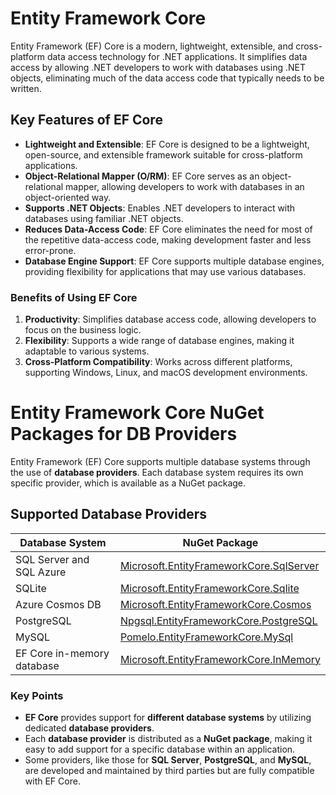 # Entity Framework Core

Entity Framework (EF) Core is a modern, lightweight, extensible, and cross-platform data access technology for .NET applications. It simplifies data access by allowing .NET developers to work with databases using .NET objects, eliminating much of the data access code that typically needs to be written.

## Key Features of EF Core

- **Lightweight and Extensible**: EF Core is designed to be a lightweight, open-source, and extensible framework suitable for cross-platform applications.
- **Object-Relational Mapper (O/RM)**: EF Core serves as an object-relational mapper, allowing developers to work with databases in an object-oriented way.
- **Supports .NET Objects**: Enables .NET developers to interact with databases using familiar .NET objects.
- **Reduces Data-Access Code**: EF Core eliminates the need for most of the repetitive data-access code, making development faster and less error-prone.
- **Database Engine Support**: EF Core supports multiple database engines, providing flexibility for applications that may use various databases.

### Benefits of Using EF Core

1. **Productivity**: Simplifies database access code, allowing developers to focus on the business logic.
2. **Flexibility**: Supports a wide range of database engines, making it adaptable to various systems.
3. **Cross-Platform Compatibility**: Works across different platforms, supporting Windows, Linux, and macOS development environments.


# Entity Framework Core NuGet Packages for DB Providers

Entity Framework (EF) Core supports multiple database systems through the use of **database providers**. Each database system requires its own specific provider, which is available as a NuGet package.

## Supported Database Providers

| Database System               | NuGet Package                                           |
|-------------------------------|---------------------------------------------------------|
| SQL Server and SQL Azure      | [Microsoft.EntityFrameworkCore.SqlServer](https://www.nuget.org/packages/Microsoft.EntityFrameworkCore.SqlServer) |
| SQLite                        | [Microsoft.EntityFrameworkCore.Sqlite](https://www.nuget.org/packages/Microsoft.EntityFrameworkCore.Sqlite) |
| Azure Cosmos DB               | [Microsoft.EntityFrameworkCore.Cosmos](https://www.nuget.org/packages/Microsoft.EntityFrameworkCore.Cosmos) |
| PostgreSQL                    | [Npgsql.EntityFrameworkCore.PostgreSQL](https://www.nuget.org/packages/Npgsql.EntityFrameworkCore.PostgreSQL) |
| MySQL                         | [Pomelo.EntityFrameworkCore.MySql](https://www.nuget.org/packages/Pomelo.EntityFrameworkCore.MySql) |
| EF Core in-memory database    | [Microsoft.EntityFrameworkCore.InMemory](https://www.nuget.org/packages/Microsoft.EntityFrameworkCore.InMemory) |

### Key Points

- **EF Core** provides support for **different database systems** by utilizing dedicated **database providers**.
- Each **database provider** is distributed as a **NuGet package**, making it easy to add support for a specific database within an application.
- Some providers, like those for **SQL Server**, **PostgreSQL**, and **MySQL**, are developed and maintained by third parties but are fully compatible with EF Core.
